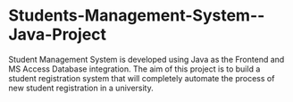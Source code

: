 # Students-Management-System--Java-Project
Student Management System is developed using Java as the Frontend and MS Access Database integration. The aim of this project is to build a student registration system that will completely automate the process of new student registration in a university.
